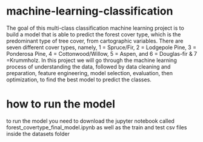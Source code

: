 # machine-learning-classification
The goal of this multi-class classification machine learning project is to build a model that is able to predict the forest cover type, which is the predominant type of tree cover, from cartographic variables. There are seven different cover types, namely, 1 = Spruce/Fir, 2 = Lodgepole Pine, 3 = Ponderosa Pine, 4 = Cottonwood/Willow, 5 = Aspen, and 6 = Douglas-fir &amp; 7 =Krummholz. In this project we will go through the machine learning process of understanding the data, followed by data cleaning and preparation, feature engineering, model selection, evaluation, then optimization, to find the best model to predict the classes.
# how to run the model
to run the model you need to download the jupyter notebook called forest_covertype_final_model.ipynb as well as the train and test csv files inside the datasets folder
